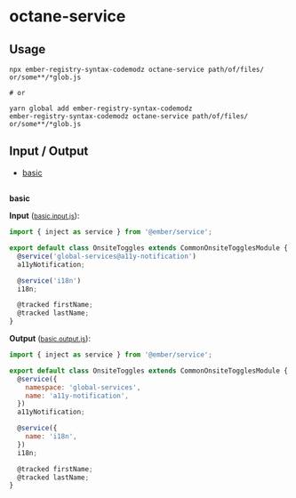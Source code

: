 # octane-service

## Usage

```
npx ember-registry-syntax-codemodz octane-service path/of/files/ or/some**/*glob.js

# or

yarn global add ember-registry-syntax-codemodz
ember-registry-syntax-codemodz octane-service path/of/files/ or/some**/*glob.js
```

## Input / Output

<!--FIXTURES_TOC_START-->

- [basic](#basic)
<!--FIXTURES_TOC_END-->

## <!--FIXTURES_CONTENT_START-->

<a id="basic">**basic**</a>

**Input** (<small>[basic.input.js](transforms/octane-service/__testfixtures__/basic.input.js)</small>):

```js
import { inject as service } from '@ember/service';

export default class OnsiteToggles extends CommonOnsiteTogglesModule {
  @service('global-services@a11y-notification')
  a11yNotification;

  @service('i18n')
  i18n;

  @tracked firstName;
  @tracked lastName;
}
```

**Output** (<small>[basic.output.js](transforms/octane-service/__testfixtures__/basic.output.js)</small>):

```js
import { inject as service } from '@ember/service';

export default class OnsiteToggles extends CommonOnsiteTogglesModule {
  @service({
    namespace: 'global-services',
    name: 'a11y-notification',
  })
  a11yNotification;

  @service({
    name: 'i18n',
  })
  i18n;

  @tracked firstName;
  @tracked lastName;
}
```

<!--FIXTURES_CONTENT_END-->
